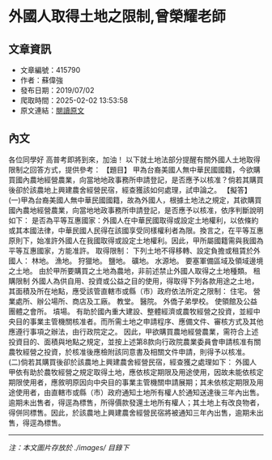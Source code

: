 # 外國人取得土地之限制,曾榮耀老師

## 文章資訊
- 文章編號：415790
- 作者：蘇偉強
- 發布日期：2019/07/02
- 爬取時間：2025-02-02 13:53:58
- 原文連結：[閱讀原文](https://real-estate.get.com.tw/Columns/detail.aspx?no=415790)

## 內文
各位同學好
高普考即將到來，加油！
以下就土地法部分提醒有關外國人土地取得限制之回答方式，提供參考：
【題目】
甲為台裔美國人無中華民國國籍，今欲購買國內農地經營農業，向當地地政事務所申請登記，是否應予以核准？倘若其購買後卻於該農地上興建農舍經營民宿，經查獲該如何處理，試申論之。
【擬答】
(一)甲為台裔美國人無中華民國國籍，故為外國人，根據土地法之規定，其欲購買國內農地經營農業，向當地地政事務所申請登記，是否應予以核准，依序判斷說明如下：
是否為平等互惠國家：外國人在中華民國取得或設定土地權利，以依條約或其本國法律，中華民國人民得在該國享受同樣權利者為限。換言之，在平等互惠原則下，始准許外國人在我國取得或設定土地權利。因此，甲所屬國籍需與我國為平等互惠國家，方能准許。
取得限制：
下列土地不得移轉、設定負擔或租賃於外國人：
林地。
漁地。
狩獵地。
鹽地。
礦地。
水源地。
要塞軍備區域及領域邊境之土地。
由於甲所要購買之土地為農地，非前述禁止外國人取得之土地種類。
租購限制
外國人為供自用、投資或公益之目的使用，得取得下列各款用途之土地，其面積及所在地點，應受該管直轄市或縣（市）政府依法所定之限制：
住宅。
營業處所、辦公場所、商店及工廠。
教堂。
醫院。
外僑子弟學校。
使領館及公益團體之會所。
墳場。
有助於國內重大建設、整體經濟或農牧經營之投資，並經中央目的事業主管機關核准者。而所需土地之申請程序、應備文件、審核方式及其他應遵行事項之辦法，由行政院定之。
因此，甲欲購買農地經營農業，需符合上述投資目的、面積與地點之規定，並按上述第8款向行政院農業委員會申請核准有關農牧經營之投資，於核准後應檢附該同意書及相關文件申請，則得予以核准。
(二)倘若其購買後卻於該農地上興建農舍經營民宿，經查獲之處理如下：
外國人甲依有助於農牧經營之規定取得土地，應依核定期限及用途使用，因故未能依核定期限使用者，應敘明原因向中央目的事業主管機關申請展期；其未依核定期限及用途使用者，由直轄市或縣（市）政府通知土地所有權人於通知送達後三年內出售。逾期未出售者，得逕為標售，所得價款發還土地所有權人；其土地上有改良物者，得併同標售。因此，於該農地上興建農舍經營民宿將被通知三年內出售，逾期未出售，得逕為標售。

---
*注：本文圖片存放於 ./images/ 目錄下*
